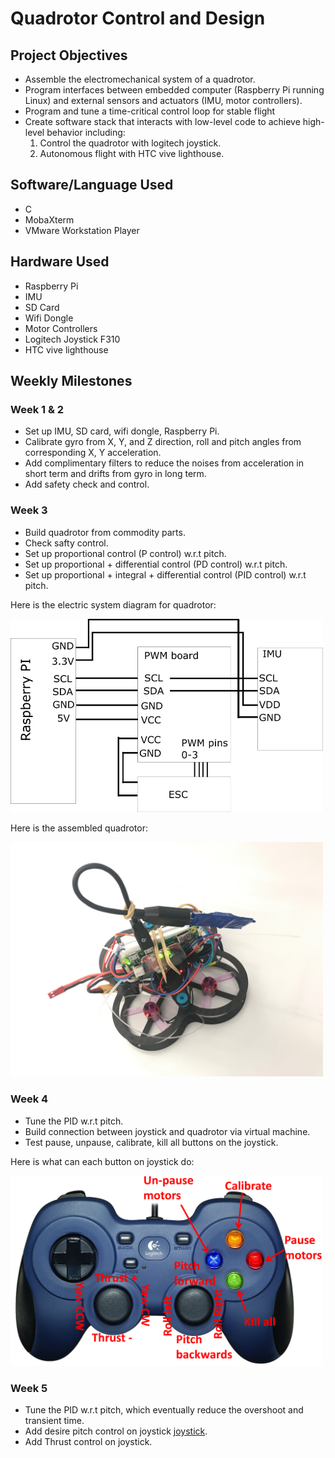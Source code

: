 # Quadrotor Control and Design
## Project Objectives
* Assemble the electromechanical system of a quadrotor.
* Program interfaces between embedded computer (Raspberry Pi running Linux) and external sensors and actuators (IMU, motor controllers).
* Program and tune a time-critical control loop for stable flight
* Create software stack that interacts with low-level code to achieve high-level behavior including:
  1. Control the quadrotor with logitech joystick.
  2. Autonomous flight with HTC vive lighthouse.

## Software/Language Used 
* C 
* MobaXterm
* VMware Workstation Player

## Hardware Used
* Raspberry Pi
* IMU
* SD Card
* Wifi Dongle
* Motor Controllers
* Logitech Joystick F310
* HTC vive lighthouse

## Weekly Milestones
### Week 1 & 2
* Set up IMU, SD card, wifi dongle, Raspberry Pi.
* Calibrate gyro from X, Y, and Z direction, roll and pitch angles from corresponding X, Y acceleration.
* Add complimentary filters to reduce the noises from acceleration in short term and drifts from gyro in long term.
* Add safety check and control.

### Week 3
* Build quadrotor from commodity parts.
* Check safty control.
* Set up proportional control (P control) w.r.t pitch. 
* Set up proportional + differential control (PD control) w.r.t pitch.
* Set up proportional + integral + differential control (PID control) w.r.t pitch.

Here is the electric system diagram for quadrotor:

<img src="https://github.com/meng1994412/Quadrotor_control_and_design/blob/master/images/wiring%20diagram.png" width="500">

Here is the assembled quadrotor:

<img src="https://github.com/meng1994412/Quadrotor_control_and_design/blob/master/images/quadrotor_1.JPG" width="500">

### Week 4
* Tune the PID w.r.t pitch.
* Build connection between joystick and quadrotor via virtual machine.
* Test pause, unpause, calibrate, kill all buttons on the joystick. 

Here is what can each button on joystick do:

<img src="https://github.com/meng1994412/Quadrotor_control_and_design/blob/master/images/joystick%20demonstration.PNG" width="500">

### Week 5
* Tune the PID w.r.t pitch, which eventually reduce the overshoot and transient time.
* Add desire pitch control on joystick [joystick](Week-4).
* Add Thrust control on joystick.
